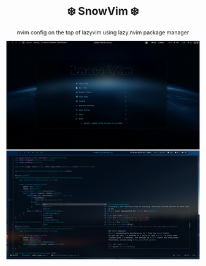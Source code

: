 <div align="center">

# ❄️ SnowVim ❄️

nvim config on the top of lazyvim using lazy.nvim package manager
</div>

![Logo](https://github.com/cybergaz/void_repo/blob/master/screenshots/1704908104.png)
![Logo](https://github.com/cybergaz/void_repo/blob/master/screenshots/1704908504.png)

